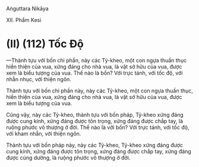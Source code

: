 Aṅguttara Nikāya

XII. Phẩm Kesi

# (II) (112) Tốc Ðộ

—Thành tựu với bốn chi phần, này các Tỷ-kheo, một con ngựa thuần thục hiền thiện của vua, xứng đáng cho nhà vua, là vật sở hữu của vua, được xem là biểu tượng của vua. Thế nào là bốn? Với trực tánh, với tốc độ, với nhẫn nhục, với thiện ngôn.

Thành tựu với bốn chi phần này, này các Tỷ-kheo, một con ngựa thuần thục, hiền thiện của vua, xứng đáng cho nhà vua, là vật sở hữu của vua, được xem là biểu tượng của vua.

Cũng vậy, này các Tỷ-kheo, thành tựu với bốn pháp, Tỷ-kheo xứng đáng được cung kính, xứng đáng được tôn trọng, xứng đáng được chắp tay, là ruộng phước vô thượng ở đời. Thế nào là với bốn? Với trực tánh, với tốc độ, với kham nhẫn, với thiện ngôn.

Thành tựu với bốn pháp này, này các Tỷ-kheo, Tỷ-kheo xứng đáng được cung kính, xứng đáng được tôn trọng, xứng đáng được chắp tay, xứng đáng được cúng dường, là ruộng phước vô thượng ở đời.

